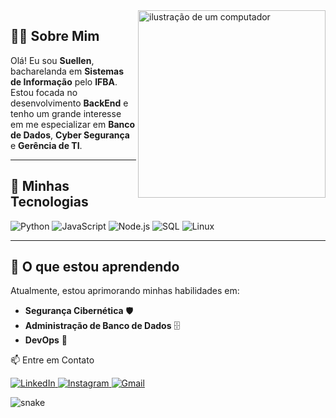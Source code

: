 <img src="https://raw.githubusercontent.com/MicaelliMedeiros/micaellimedeiros/master/image/computer-illustration.png" alt="ilustração de um computador" min-width="300px" max-width="300px" width="300px" align="right">


<h2 align="left">👩‍💻 Sobre Mim</h2>
<p align="left">Olá! Eu sou <strong>Suellen</strong>, bacharelanda em <strong>Sistemas de Informação</strong> pelo <strong>IFBA</strong>. Estou focada no desenvolvimento <strong>BackEnd</strong> e tenho um grande interesse em me especializar em <strong>Banco de Dados</strong>, <strong>Cyber Segurança</strong> e <strong>Gerência de TI</strong>.</p>

---

<h2 align="left">🚀 Minhas Tecnologias</h2>
<p align="left">
  <img src="https://img.shields.io/badge/-Python-3776AB?style=flat-square&logo=python&logoColor=white" alt="Python"/>
  <img src="https://img.shields.io/badge/-JavaScript-F7DF1E?style=flat-square&logo=javascript&logoColor=black" alt="JavaScript"/>
  <img src="https://img.shields.io/badge/-Node.js-339933?style=flat-square&logo=node.js&logoColor=white" alt="Node.js"/>
  <img src="https://img.shields.io/badge/-SQL-4479A1?style=flat-square&logo=MySQL&logoColor=white" alt="SQL"/>
  <img src="https://img.shields.io/badge/-Linux-FCC624?style=flat-square&logo=linux&logoColor=black" alt="Linux"/>
</p>

---

<h2 align="left">🌱 O que estou aprendendo</h2>
<p align="left">
  Atualmente, estou aprimorando minhas habilidades em:
  <ul>
    <li><strong>Segurança Cibernética</strong> 🛡️</li>
    <li><strong>Administração de Banco de Dados</strong> 🗄️</li>
    <li><strong>DevOps</strong> 🚀</li>
  </ul>
</p>

📫 Entre em Contato
<p align="left"> <a href="https://www.linkedin.com/in/suellen-ara%C3%BAjo/" title="LinkedIn"> <img src="https://img.shields.io/badge/-Linkedin-0e76a8?style=flat-square&logo=Linkedin&logoColor=white" alt="LinkedIn"/> </a> <a href="https://www.instagram.com/iamsuaraujo/" title="Instagram"> <img src="https://img.shields.io/badge/-Instagram-DF0174?style=flat-square&labelColor=DF0174&logo=instagram&logoColor=white" alt="Instagram"/> </a> <a href="mailto:suellenaraujocosta@gmail.com" title="Gmail"> <img src="https://img.shields.io/badge/-Gmail-FF0000?style=flat-square&labelColor=FF0000&logo=gmail&logoColor=white" alt="Gmail"/> </a> </p>

![snake](https://github.com/user-attachments/assets/9414c680-8e63-44f8-be44-596704454deb)<svg viewBox="-16 -32 880 192" width="880" height="192" xmlns="http://www.w3.org/2000/svg"><desc>
